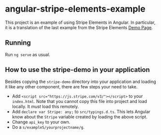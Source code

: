 # angular-stripe-elements-example

This project is an example of using Stripe Elements in Angular. 
In particular, it is a translation of the last example from the Stripe Elements [Demo Page](https://stripe.github.io/elements-examples).

## Running

Run `ng serve` as usual.

## How to use the stripe-demo in your application

Besides copying the `stripe-demo` directory into your application and loading it like any other component, there are few steps your need to take.

* Add  `<script src="https://js.stripe.com/v3/"></script>` to your `index.html`.  Note that you cannot copy this file into project and load locally. It *must* load this remotely. 
* Add `declare var Stripe: any;` to `src/typings.d.ts`. This lets Angular know about the `Stripe` variable created by loading the above script.
* Change `api_key` to your own.
* Do a `s/example5/yourprojectname/g`.

